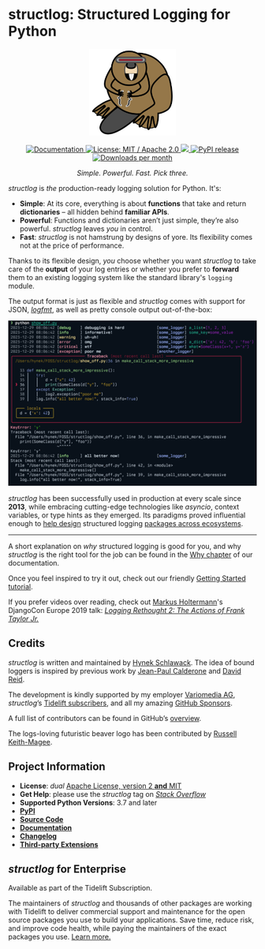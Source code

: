 # structlog: Structured Logging for Python

<p align="center">
   <a href="https://www.structlog.org/">
      <img src="docs/_static/structlog_logo_transparent.png" width="35%" alt="structlog" />
   </a>
</p>

<p align="center">
   <a href="https://www.structlog.org/en/stable/?badge=stable">
       <img src="https://img.shields.io/badge/Docs-Read%20The%20Docs-black" alt="Documentation" />
   </a>
   <a href="https://github.com/hynek/structlog/blob/main/LICENSE">
      <img src="https://img.shields.io/badge/license-MIT%2FApache--2.0-C06524" alt="License: MIT / Apache 2.0" />
   </a>
   <a href="https://bestpractices.coreinfrastructure.org/projects/6560">
    <img src="https://bestpractices.coreinfrastructure.org/projects/6560/badge">
    </a>
   <a href="https://pypi.org/project/structlog/">
      <img src="https://img.shields.io/pypi/v/structlog" alt="PyPI release" />
   </a>
   <a href="https://pepy.tech/project/structlog">
      <img src="https://static.pepy.tech/personalized-badge/structlog?period=month&units=international_system&left_color=grey&right_color=blue&left_text=Downloads%20/%20Month" alt="Downloads per month" />
   </a>
</p>

<p align="center"><em>Simple. Powerful. Fast. Pick three.</em></p>

<!-- begin-short -->

*structlog* is *the* production-ready logging solution for Python.
It's:

- **Simple**: At its core, everything is about **functions** that take and return **dictionaries** – all hidden behind **familiar APIs**.
- **Powerful**: Functions and dictionaries aren’t just simple, they’re also powerful.
  *structlog* leaves *you* in control.
- **Fast**: *structlog* is not hamstrung by designs of yore.
  Its flexibility comes not at the price of performance.

Thanks to its flexible design, *you* choose whether you want *structlog* to take care of the **output** of your log entries or whether you prefer to **forward** them to an existing logging system like the standard library's `logging` module.

The output format is just as flexible and *structlog* comes with support for JSON, [*logfmt*](https://brandur.org/logfmt), as well as pretty console output out-of-the-box:

![image](https://github.com/hynek/structlog/blob/main/docs/_static/console_renderer.png?raw=true)

*structlog* has been successfully used in production at every scale since **2013**, while embracing cutting-edge technologies like *asyncio*, context variables, or type hints as they emerged.
Its paradigms proved influential enough to [help design](https://twitter.com/sirupsen/status/638330548361019392) structured logging [packages across ecosystems](https://github.com/sirupsen/logrus).


<!-- end-short -->

---

A short explanation on *why* structured logging is good for you, and why *structlog* is the right tool for the job can be found in the [Why chapter](https://www.structlog.org/en/stable/why.html) of our documentation.

Once you feel inspired to try it out, check out our friendly [Getting Started tutorial](https://www.structlog.org/en/stable/getting-started.html).

If you prefer videos over reading, check out [Markus Holtermann](https://twitter.com/m_holtermann)'s DjangoCon Europe 2019 talk: [*Logging Rethought 2: The Actions of Frank Taylor Jr.*](https://www.youtube.com/watch?v=Y5eyEgyHLLo)


## Credits

*structlog* is written and maintained by [Hynek Schlawack](https://hynek.me/).
The idea of bound loggers is inspired by previous work by [Jean-Paul Calderone](https://github.com/exarkun) and [David Reid](https://github.com/dreid).

The development is kindly supported by my employer [Variomedia AG](https://www.variomedia.de/), *structlog*’s [Tidelift subscribers](https://tidelift.com/subscription/pkg/pypi-structlog), and all my amazing [GitHub Sponsors](https://github.com/sponsors/hynek).

A full list of contributors can be found in GitHub’s [overview](https://github.com/hynek/structlog/graphs/contributors).

The logs-loving futuristic beaver logo has been contributed by [Russell Keith-Magee](https://github.com/freakboy3742).


<!-- begin-meta -->

## Project Information

- **License**: *dual* [Apache License, version 2 **and** MIT](https://www.structlog.org/en/latest/license.html)
- **Get Help**: please use the *structlog* tag on [*Stack Overflow*](https://stackoverflow.com/questions/tagged/structlog)
- **Supported Python Versions**: 3.7 and later
- [**PyPI**](https://pypi.org/project/structlog/)
- [**Source Code**](https://github.com/hynek/structlog)
- [**Documentation**](https://www.structlog.org/)
- [**Changelog**](https://www.structlog.org/en/stable/changelog.html)
- [**Third-party Extensions**](https://github.com/hynek/structlog/wiki/Third-party-Extensions)


## *structlog* for Enterprise

Available as part of the Tidelift Subscription.

The maintainers of *structlog* and thousands of other packages are working with Tidelift to deliver commercial support and maintenance for the open source packages you use to build your applications. Save time, reduce risk, and improve code health, while paying the maintainers of the exact packages you use. [Learn more.](https://tidelift.com/subscription/pkg/pypi-structlog?utm_source=pypi-structlog&utm_medium=referral&utm_campaign=readme)
